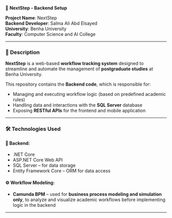 🚀 **NextStep - Backend Setup**

**Project Name**: NextStep  
**Backend Developer**: Salma Ali Abd Elsayed  
**University**: Benha University  
**Faculty**: Computer Science and AI College

---

### 📝 **Description**

**NextStep** is a web-based **workflow tracking system** designed to streamline and automate the management of **postgraduate studies** at Benha University.

This repository contains the **Backend code**, which is responsible for:

- Managing and executing workflow logic (based on predefined academic rules)
- Handling data and interactions with the **SQL Server** database
- Exposing **RESTful APIs** for the frontend and mobile application

---

### 🛠 **Technologies Used**

#### 🔧 **Backend**:
- .NET Core  
- ASP.NET Core Web API  
- SQL Server – for data storage  
- Entity Framework Core – ORM for data access

#### ⚙️ **Workflow Modeling**:
- **Camunda BPM** – used for **business process modeling and simulation only**, to analyze and visualize academic workflows before implementing logic in the backend

---
